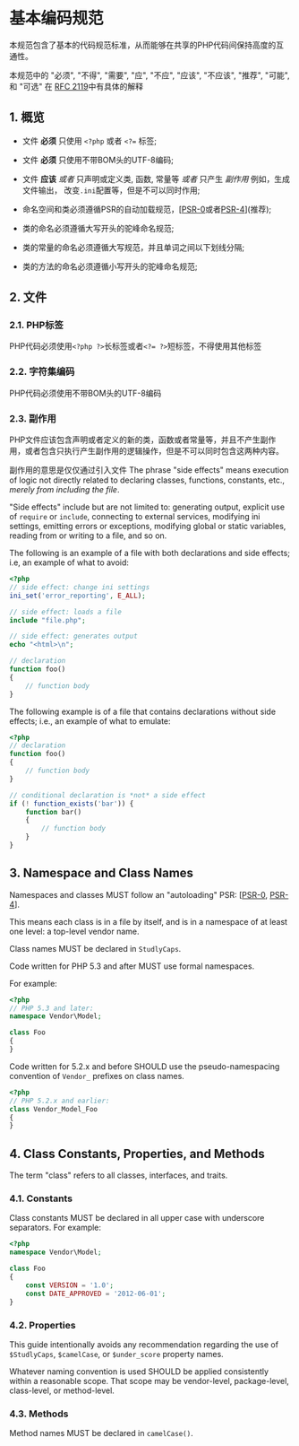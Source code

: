 # 基本编码规范

本规范包含了基本的代码规范标准，从而能够在共享的PHP代码间保持高度的互通性。

本规范中的 "必须", "不得", "需要", "应", "不应", "应该",
"不应该", "推荐", "可能", 和 "可选" 在 [RFC 2119]中有具体的解释

[RFC 2119]: http://www.ietf.org/rfc/rfc2119.txt
[PSR-0]: https://github.com/php-fig/fig-standards/blob/master/accepted/PSR-0.md
[PSR-4]: https://github.com/php-fig/fig-standards/blob/master/accepted/PSR-4-autoloader.md

## 1. 概览

- 文件 **必须** 只使用 `<?php` 或者 `<?=` 标签;

- 文件 **必须** 只使用不带BOM头的UTF-8编码;

- 文件 **应该** *或者* 只声明或定义类, 函数, 常量等 *或者* 只产生 *副作用* 例如，生成文件输出， 改变`.ini`配置等，但是不可以同时作用;

- 命名空间和类必须遵循PSR的自动加载规范，[[PSR-0]或者[PSR-4]](推荐);

- 类的命名必须遵循大写开头的驼峰命名规范;

- 类的常量的命名必须遵循大写规范，并且单词之间以下划线分隔;

- 类的方法的命名必须遵循小写开头的驼峰命名规范;

## 2. 文件

### 2.1. PHP标签

PHP代码必须使用`<?php ?>`长标签或者`<?= ?>`短标签，不得使用其他标签

### 2.2. 字符集编码

PHP代码必须使用不带BOM头的UTF-8编码

### 2.3. 副作用

PHP文件应该包含声明或者定义的新的类，函数或者常量等，并且不产生副作用，或者包含只执行产生副作用的逻辑操作，但是不可以同时包含这两种内容。

副作用的意思是仅仅通过引入文件
The phrase "side effects" means execution of logic not directly related to
declaring classes, functions, constants, etc., *merely from including the
file*.

"Side effects" include but are not limited to: generating output, explicit
use of `require` or `include`, connecting to external services, modifying ini
settings, emitting errors or exceptions, modifying global or static variables,
reading from or writing to a file, and so on.

The following is an example of a file with both declarations and side effects;
i.e, an example of what to avoid:

~~~php
<?php
// side effect: change ini settings
ini_set('error_reporting', E_ALL);

// side effect: loads a file
include "file.php";

// side effect: generates output
echo "<html>\n";

// declaration
function foo()
{
    // function body
}
~~~

The following example is of a file that contains declarations without side
effects; i.e., an example of what to emulate:

~~~php
<?php
// declaration
function foo()
{
    // function body
}

// conditional declaration is *not* a side effect
if (! function_exists('bar')) {
    function bar()
    {
        // function body
    }
}
~~~

## 3. Namespace and Class Names

Namespaces and classes MUST follow an "autoloading" PSR: [[PSR-0], [PSR-4]].

This means each class is in a file by itself, and is in a namespace of at
least one level: a top-level vendor name.

Class names MUST be declared in `StudlyCaps`.

Code written for PHP 5.3 and after MUST use formal namespaces.

For example:

~~~php
<?php
// PHP 5.3 and later:
namespace Vendor\Model;

class Foo
{
}
~~~

Code written for 5.2.x and before SHOULD use the pseudo-namespacing convention
of `Vendor_` prefixes on class names.

~~~php
<?php
// PHP 5.2.x and earlier:
class Vendor_Model_Foo
{
}
~~~

## 4. Class Constants, Properties, and Methods

The term "class" refers to all classes, interfaces, and traits.

### 4.1. Constants

Class constants MUST be declared in all upper case with underscore separators.
For example:

~~~php
<?php
namespace Vendor\Model;

class Foo
{
    const VERSION = '1.0';
    const DATE_APPROVED = '2012-06-01';
}
~~~

### 4.2. Properties

This guide intentionally avoids any recommendation regarding the use of
`$StudlyCaps`, `$camelCase`, or `$under_score` property names.

Whatever naming convention is used SHOULD be applied consistently within a
reasonable scope. That scope may be vendor-level, package-level, class-level,
or method-level.

### 4.3. Methods

Method names MUST be declared in `camelCase()`.
